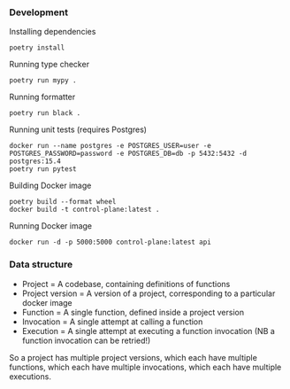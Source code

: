 ### Development

Installing dependencies
```commandline
poetry install
```

Running type checker
```commandline
poetry run mypy .
```

Running formatter
```commandline
poetry run black .
```

Running unit tests (requires Postgres)
```commandline
docker run --name postgres -e POSTGRES_USER=user -e POSTGRES_PASSWORD=password -e POSTGRES_DB=db -p 5432:5432 -d postgres:15.4
poetry run pytest
```

Building Docker image
```commandline
poetry build --format wheel
docker build -t control-plane:latest .
```

Running Docker image
```commandline
docker run -d -p 5000:5000 control-plane:latest api
```


### Data structure

- Project = A codebase, containing definitions of functions
- Project version = A version of a project, corresponding to a particular docker image
- Function = A single function, defined inside a project version
- Invocation = A single attempt at calling a function
- Execution = A single attempt at executing a function invocation (NB a function invocation can be retried!)

So a project has multiple project versions, which each have multiple functions, which each have multiple invocations,
which each have multiple executions.
